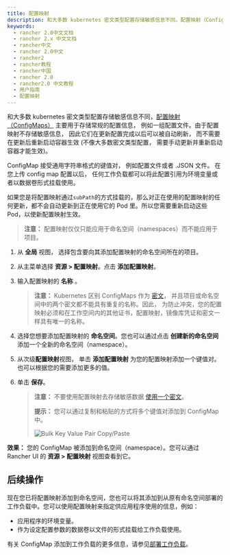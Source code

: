 ```yaml
---
title: 配置映射
description: 和大多数 kubernetes 密文类型配置存储敏感信息不同，配置映射（ConfigMaps）主要用于存储常规的配置信息， 例如一组配置文件。由于配置映射不存储敏感信息， 因此它们在更新配置完成以后可以被自动刷新， 而不需要在更新后重新启动容器生效 (不像大多数密文类型配置， 需要手动更新并重新启动容器才能生效)。ConfigMap 接受通用字符串格式的键值对， 例如配置文件或者 JSON. 在您上传 config map 配置以后， 任何工作负载都可以将此配置引用为环境变量或者以数据卷形式挂载使用。
keywords:
  - rancher 2.0中文文档
  - rancher 2.x 中文文档
  - rancher中文
  - rancher 2.0中文
  - rancher2
  - rancher教程
  - rancher中国
  - rancher 2.0
  - rancher2.0 中文教程
  - 用户指南
  - 配置映射
---
```


和大多数 kubernetes 密文类型配置存储敏感信息不同，[配置映射（ConfigMaps）](https://kubernetes.io/docs/tasks/configure-pod-container/configure-pod-configmap/) 主要用于存储常规的配置信息， 例如一组配置文件。由于配置映射不存储敏感信息， 因此它们在更新配置完成以后可以被自动刷新， 而不需要在更新后重新启动容器生效 (不像大多数密文类型配置， 需要手动更新并重新启动容器才能生效)。

ConfigMap 接受通用字符串格式的键值对， 例如配置文件或者 .JSON 文件。 在您上传 config map 配置以后， 任何工作负载都可以将此配置引用为环境变量或者以数据卷形式挂载使用。

如果您是将配置映射通过`subPath`的方式挂载的，那么对正在使用的配置映射的任何更新，都不会自动更新到正在使用它的 Pod 里。所以您需要重新启动这些 Pod，以使新配置映射生效。

> **注意：** 配置映射仅仅只能应用于命名空间（namespaces）而不能应用于项目。

1. 从 **全局** 视图， 选择包含要向其添加配置映射的命名空间所在的项目。

1. 从主菜单选择 **资源 > 配置映射**。点击 **添加配置映射**。

1. 输入配置映射的 **名称** 。

   > **注意：** Kubernetes 区别 ConfigMaps 作为 [密文](https://kubernetes.io/docs/concepts/configuration/secret/)， 并且项目或命名空间中的两个密文都不能具有重复的名称。因此， 为防止冲突，您的配置映射必须和在工作空间内的其他证书，配置映射，镜像库凭证和密文一样具有唯一的名称。

1. 选择您想要添加配置映射的 **命名空间**。您也可以通过点击 **创建新的命名空间**添加一个全新的命名空间（namespace）。

1. 从次级**配置映射**视图， 单击 **添加配置映射** 为您的配置映射添加一个键值对。也可以根据您的需要添加更多的值。

1. 单击 **保存**。

   > **注意：** 不要使用配置映射去存储敏感数据 [使用一个密文](/docs/k8s-in-rancher/secrets/_index)。
   >
   > **提示：** 您可以通过复制和粘贴的方式将多个键值对添加到 ConfigMap 中。
   >
   > ![Bulk Key Value Pair Copy/Paste](/img/rancher/bulk-key-values.gif)

**效果：** 您的 ConfigMap 被添加到命名空间（namespace）。您可以通过 Rancher UI 的 **资源 > 配置映射** 视图查看到它。

## 后续操作

现在您已将配置映射添加到命名空间，您也可以将其添加到从原有命名空间部署的工作负载中。您可以使用配置映射来指定供应用程序使用的信息，例如：

- 应用程序的环境变量。
- 作为设定配置参数的数据卷以文件的形式挂载给工作负载使用。

有关 ConfigMap 添加到工作负载的更多信息，请参见[部署工作负载](/docs/k8s-in-rancher/workloads/deploy-workloads/_index)。

